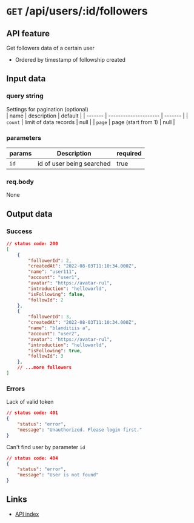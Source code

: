 # `GET` /api/users/:id/followers

## API feature
Get followers data of a certain user 
* Ordered by timestamp of followship created 

## Input data  
### query string  
Settings for pagination (optional)  
| name    | description           | default |
| ------- | --------------------- | ------- |
| `count` | limit of data records | null    |
| `page`  | page (start from 1)   | null    |
### parameters  
| params | Description               | required |
| ------ | ------------------------- | -------- |
| `id`   | id of user being searched | true     |
### req.body  
None

## Output data  
### Success  
```json
// status code: 200
[
    {
        "followerId": 2,
        "createdAt": "2022-08-03T11:10:34.000Z",
        "name": "user111",
        "account": "user1",
        "avatar": "https://avatar-rul",
        "introduction": "helloworld",
        "isFollowing": false,
        "followId": 2
    },
    {
        "followerId": 3,
        "createdAt": "2022-08-03T11:10:34.000Z",
        "name": "blanditiis a",
        "account": "user2",
        "avatar": "https://avatar-rul",
        "introduction": "helloworld",
        "isFollowing": true,
        "followId": 3
    },
    // ...more followers
]
```

### Errors  
Lack of valid token
```json
// status code: 401
{
    "status": "error",
    "message": "Unauthorized. Please login first."
}
```
Can't find user by parameter `id`
```json
// status code: 404
{
    "status": "error",
    "message": "User is not found"
}
```

## Links  
* [API index](../index.md)  
